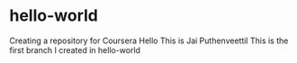 # hello-world
Creating a repository for Coursera
Hello
This is Jai Puthenveettil
This is the first branch I created in hello-world
